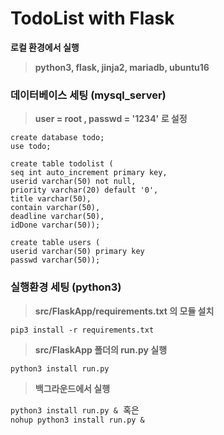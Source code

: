 # TodoList with Flask
__로컬 환경에서 실행__
>**python3, flask, jinja2, mariadb, ubuntu16**

### 데이터베이스 세팅 (mysql_server)
>**user = root , passwd = '1234' 로 설정**
<pre><code>create database todo;
use todo;
</code><code>
create table todolist (
seq int auto_increment primary key,
userid varchar(50) not null,
priority varchar(20) default '0',
title varchar(50),
contain varchar(50),
deadline varchar(50),
idDone varchar(50));
</code><code>
create table users (
userid varchar(50) primary key
passwd varchar(50));
</code></pre>
### 실행환경 세팅 (python3)
>**src/FlaskApp/requirements.txt 의 모듈 설치**
<pre><code>pip3 install -r requirements.txt
</code></pre>
>**src/FlaskApp 폴더의 run.py 실행**
<pre><code>python3 install run.py
</code></pre>
>**백그라운드에서 실행**
<pre><code>python3 install run.py &</code> 혹은
<code>nohup python3 install run.py &</code>
</pre>
